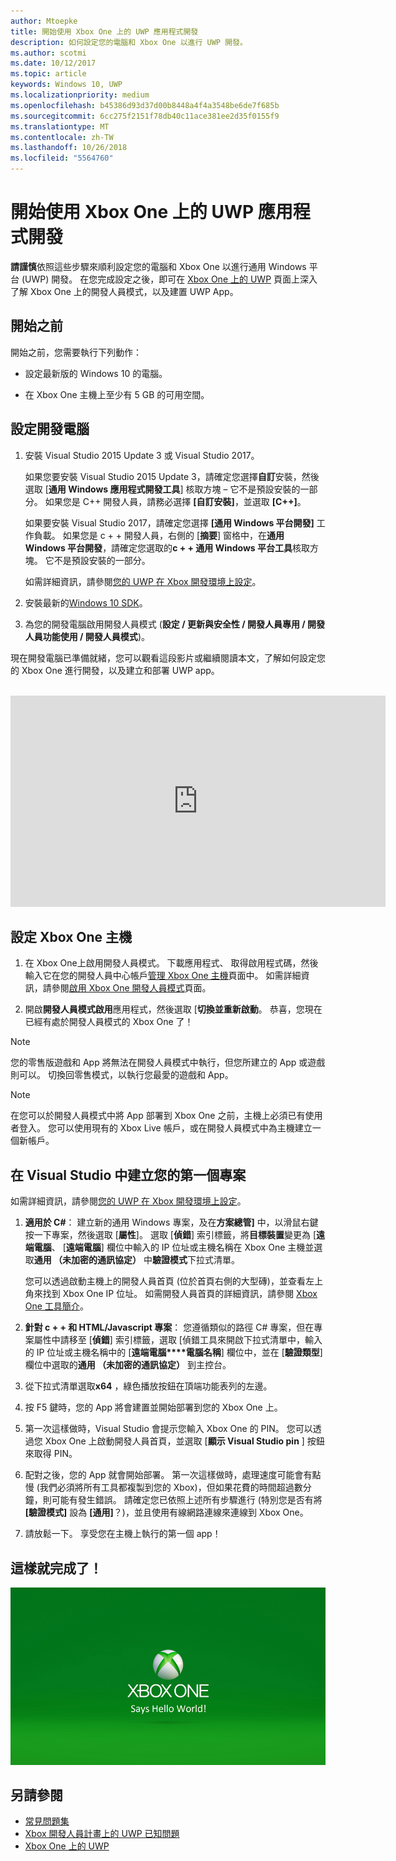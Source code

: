 ```yaml
---
author: Mtoepke
title: 開始使用 Xbox One 上的 UWP 應用程式開發
description: 如何設定您的電腦和 Xbox One 以進行 UWP 開發。
ms.author: scotmi
ms.date: 10/12/2017
ms.topic: article
keywords: Windows 10, UWP
ms.localizationpriority: medium
ms.openlocfilehash: b45386d93d37d00b8448a4f4a3548be6de7f685b
ms.sourcegitcommit: 6cc275f2151f78db40c11ace381ee2d35f0155f9
ms.translationtype: MT
ms.contentlocale: zh-TW
ms.lasthandoff: 10/26/2018
ms.locfileid: "5564760"
---
```

# <a name="getting-started-with-uwp-app-development-on-xbox-one"></a>開始使用 Xbox One 上的 UWP 應用程式開發

**請謹慎**依照這些步驟來順利設定您的電腦和 Xbox One 以進行通用 Windows 平台 (UWP) 開發。 在您完成設定之後，即可在 [Xbox One 上的 UWP](index.md) 頁面上深入了解 Xbox One 上的開發人員模式，以及建置 UWP App。 

## <a name="before-you-start"></a>開始之前

開始之前，您需要執行下列動作：
-   設定最新版的 Windows 10 的電腦。
<!-- -  Install Microsoft Visual Studio 2015 Update 3 or Microsoft Visual Studio 2017.

    > [!NOTE]
    > Visual Studio 2017 is required if you are using the Windows 10, build 15063 SDK. -->

- 在 Xbox One 主機上至少有 5 GB 的可用空間。

## <a name="setting-up-your-development-pc"></a>設定開發電腦

1.  安裝 Visual Studio 2015 Update 3 或 Visual Studio 2017。

    如果您要安裝 Visual Studio 2015 Update 3，請確定您選擇**自訂**安裝，然後選取 [**通用 Windows 應用程式開發工具**] 核取方塊 – 它不是預設安裝的一部分。 如果您是 C++ 開發人員，請務必選擇 **\[自訂安裝\]**，並選取 **\[C++\]**。

    如果要安裝 Visual Studio 2017，請確定您選擇 **\[通用 Windows 平台開發\]** 工作負載。 如果您是 c + + 開發人員，右側的 [**摘要**] 窗格中，在**通用 Windows 平台開發**，請確定您選取的**c + + 通用 Windows 平台工具**核取方塊。 它不是預設安裝的一部分。

    如需詳細資訊，請參閱[您的 UWP 在 Xbox 開發環境上設定](development-environment-setup.md)。

2.  安裝最新的[Windows 10 SDK](https://developer.microsoft.com/windows/downloads/windows-10-sdk)。

3.  為您的開發電腦啟用開發人員模式 (**設定 / 更新與安全性 / 開發人員專用 / 開發人員功能使用 / 開發人員模式**)。

現在開發電腦已準備就緒，您可以觀看這段影片或繼續閱讀本文，了解如何設定您的 Xbox One 進行開發，以及建立和部署 UWP app。
</br>
</br>
<iframe src="https://channel9.msdn.com/Events/Xbox/App-Dev-on-Xbox/Get-started-with-App-Dev-on-Xbox/player#time=51s:paused" width="600" height="338"  allowFullScreen frameBorder="0"></iframe>

## <a name="setting-up-your-xbox-one-console"></a>設定 Xbox One 主機

1.  在 Xbox One上啟用開發人員模式。 下載應用程式、 取得啟用程式碼，然後輸入它在您的開發人員中心帳戶[管理 Xbox One 主機](https://partner.microsoft.com/xboxactivate)頁面中。 如需詳細資訊，請參閱[啟用 Xbox One 開發人員模式](devkit-activation.md)頁面。 

2.  開啟**開發人員模式啟用**應用程式，然後選取 [**切換並重新啟動**。 恭喜，您現在已經有處於開發人員模式的 Xbox One 了！
  
  > [!NOTE]
  > 您的零售版遊戲和 App 將無法在開發人員模式中執行，但您所建立的 App 或遊戲則可以。 切換回零售模式，以執行您最愛的遊戲和 App。
    
  > [!NOTE]
  > 在您可以於開發人員模式中將 App 部署到 Xbox One 之前，主機上必須已有使用者登入。 您可以使用現有的 Xbox Live 帳戶，或在開發人員模式中為主機建立一個新帳戶。 

## <a name="creating-your-first-project-in-visual-studio"></a>在 Visual Studio 中建立您的第一個專案

如需詳細資訊，請參閱[您的 UWP 在 Xbox 開發環境上設定](development-environment-setup.md)。

1.  **適用於 C#**： 建立新的通用 Windows 專案，及在**方案總管]** 中，以滑鼠右鍵按一下專案，然後選取 [**屬性**]。 選取 [**偵錯**] 索引標籤，將**目標裝置**變更為 [**遠端電腦**、 [**遠端電腦**] 欄位中輸入的 IP 位址或主機名稱在 Xbox One 主機並選取**通用 （未加密的通訊協定）** 中**驗證模式**下拉式清單。   

    您可以透過啟動主機上的開發人員首頁 (位於首頁右側的大型磚)，並查看左上角來找到 Xbox One IP 位址。 如需開發人員首頁的詳細資訊，請參閱 [Xbox One 工具簡介](introduction-to-xbox-tools.md)。  

2.  **針對 c + + 和 HTML/Javascript 專案**： 您遵循類似的路徑 C# 專案，但在專案屬性中請移至 [**偵錯**] 索引標籤，選取 [偵錯工具來開啟下拉式清單中，輸入的 IP 位址或主機名稱中的 [**遠端電腦****電腦名稱**] 欄位中，並在 [**驗證類型**] 欄位中選取的**通用 （未加密的通訊協定）** 到主控台。

3. 從下拉式清單選取**x64** ，綠色播放按鈕在頂端功能表列的左邊。
   
4.  按 F5 鍵時，您的 App 將會建置並開始部署到您的 Xbox One 上。
  
5.  第一次這樣做時，Visual Studio 會提示您輸入 Xbox One 的 PIN。 您可以透過您 Xbox One 上啟動開發人員首頁，並選取 [**顯示 Visual Studio pin** ] 按鈕來取得 PIN。
  
6.  配對之後，您的 App 就會開始部署。 第一次這樣做時，處理速度可能會有點慢 (我們必須將所有工具都複製到您的 Xbox)，但如果花費的時間超過數分鐘，則可能有發生錯誤。 請確定您已依照上述所有步驟進行 (特別您是否有將 **\[驗證模式\]** 設為 **\[通用\]**？)，並且使用有線網路連線來連線到 Xbox One。  

7. 請放鬆一下。 享受您在主機上執行的第一個 app！  

## <a name="thats-it"></a>這樣就完成了！

![Hello World](images/getting-started-hello-world.png)

## <a name="see-also"></a>另請參閱  
- [常見問題集](frequently-asked-questions.md)  
- [Xbox 開發人員計畫上的 UWP 已知問題](known-issues.md)
- [Xbox One 上的 UWP](index.md) 
